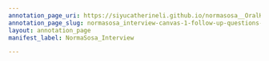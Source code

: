```yaml
---
annotation_page_uri: https://siyucatherineli.github.io/normasosa__OralHistory/annotations/normasosa_interview-canvas-1-follow-up-questions--asking-sosa-why-these-companies-are-so-welcoming-.json
annotation_page_slug: normasosa_interview-canvas-1-follow-up-questions--asking-sosa-why-these-companies-are-so-welcoming-
layout: annotation_page
manifest_label: NormaSosa_Interview

---
```

